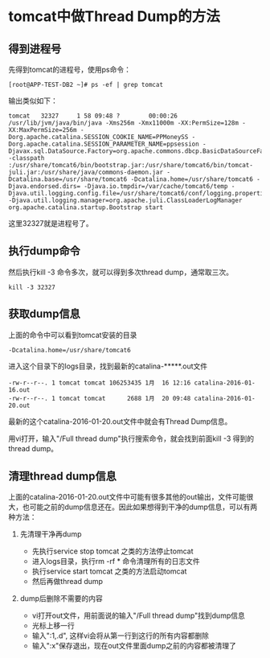 tomcat中做Thread Dump的方法
=======

## 得到进程号

先得到tomcat的进程号，使用ps命令：

	[root@APP-TEST-DB2 ~]# ps -ef | grep tomcat

输出类似如下：

	tomcat   32327     1 58 09:48 ?        00:00:26 /usr/lib/jvm/java/bin/java -Xms256m -Xmx11000m -XX:PermSize=128m -XX:MaxPermSize=256m -Dorg.apache.catalina.SESSION_COOKIE_NAME=PPMoneySS -Dorg.apache.catalina.SESSION_PARAMETER_NAME=ppsession -Djavax.sql.DataSource.Factory=org.apache.commons.dbcp.BasicDataSourceFactory -classpath :/usr/share/tomcat6/bin/bootstrap.jar:/usr/share/tomcat6/bin/tomcat-juli.jar:/usr/share/java/commons-daemon.jar -Dcatalina.base=/usr/share/tomcat6 -Dcatalina.home=/usr/share/tomcat6 -Djava.endorsed.dirs= -Djava.io.tmpdir=/var/cache/tomcat6/temp -Djava.util.logging.config.file=/usr/share/tomcat6/conf/logging.properties -Djava.util.logging.manager=org.apache.juli.ClassLoaderLogManager org.apache.catalina.startup.Bootstrap start

这里32327就是进程号了。

## 执行dump命令

然后执行kill -3 命令多次，就可以得到多次thread dump，通常取三次。

	kill -3 32327

## 获取dump信息

上面的命令中可以看到tomcat安装的目录

	-Dcatalina.home=/usr/share/tomcat6

进入这个目录下的logs目录，找到最新的catalina-*****.out文件

	-rw-r--r--. 1 tomcat tomcat 106253435 1月  16 12:16 catalina-2016-01-16.out
	-rw-r--r--. 1 tomcat tomcat      2688 1月  20 09:48 catalina-2016-01-20.out

最新的这个catalina-2016-01-20.out文件中就会有Thread Dump信息。

用vi打开，输入"/Full thread dump"执行搜索命令，就会找到前面kill -3 得到的thread dump。

## 清理thread dump信息

上面的catalina-2016-01-20.out文件中可能有很多其他的out输出，文件可能很大，也可能之前的dump信息还在。因此如果想得到干净的dump信息，可以有两种方法：

1. 先清理干净再dump

	- 先执行service stop tomcat 之类的方法停止tomcat
	- 进入logs目录，执行rm -rf * 命令清理所有的日志文件
	- 执行service start tomcat 之类的方法启动tomcat
	- 然后再做thread dump

2. dump后删除不需要的内容

	- vi打开out文件，用前面说的输入"/Full thread dump"找到dump信息
	- 光标上移一行
	- 输入":1,.d", 这样vi会将从第一行到这行的所有内容都删除
	- 输入":x"保存退出，现在out文件里面dump之前的内容都被清理了

